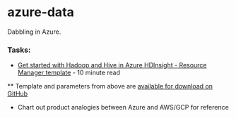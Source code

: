 # azure-data

Dabbling in Azure.

### Tasks:

* [Get started with Hadoop and Hive in Azure HDInsight - Resource Manager template](https://docs.microsoft.com/en-us/azure/hdinsight/hadoop/apache-hadoop-linux-tutorial-get-started) - 10 minute read

** Template and parameters from above are [available for download on GitHub](https://github.com/Azure/azure-quickstart-templates/tree/master/101-hdinsight-linux-ssh-password)

* Chart out product analogies between Azure and AWS/GCP for reference
